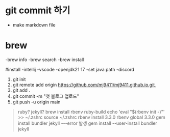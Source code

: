 # git commit 하기
- make markdown file

# brew
-brew info
-brew search 
-brew install

#install 
-intellij
-vscode 
-openjdk21 17 
-set java path
-discord

1. git init 
2. git remote add origin https://github.com/mj9411/mj9411.github.io.git 
3. git add . 
4. git commit -m "첫 블로그 업로드" 
5. git push -u origin main

>ruby? jekyll?
brew install rbenv ruby-build
echo 'eval "$(rbenv init -)"' >> ~/.zshrc source ~/.zshrc
rbenv install 3.3.0 rbenv global 3.3.0
gem install bundler jekyll ---error 발생
gem install --user-install bundler jekyll

